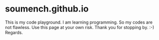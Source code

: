 # soumench.github.io
This is my code playground. 
I am learning programming.
So my codes are not flawless. 
Use this page at your own risk. 
Thank you for stopping by. :-)
Regards. 
